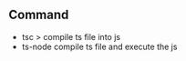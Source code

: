 Command
---
- tsc <filename> > compile ts file into js
- ts-node <filename> compile ts file and execute the js
